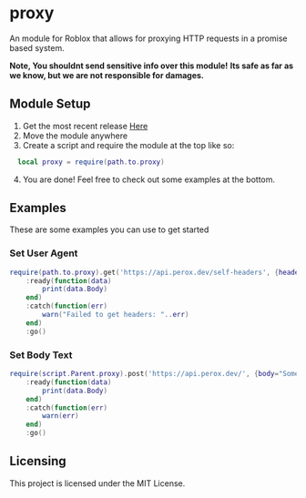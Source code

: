 # proxy

An module for Roblox that allows for proxying HTTP requests in a promise based system.

**Note, You shouldnt send sensitive info over this module!**
**Its safe as far as we know, but we are not responsible for damages.**

## Module Setup

1. Get the most recent release [Here](https://github.com/czctus/proxy/releases)
2. Move the module anywhere
3. Create a script and require the module at the top like so:

```lua
  local proxy = require(path.to.proxy)
```

4. You are done! Feel free to check out some examples at the bottom.

## Examples

These are some examples you can use to get started

### Set User Agent

```lua
require(path.to.proxy).get('https://api.perox.dev/self-headers', {headers={["C-User-Agent"]="CustomUserAgent"}})
	:ready(function(data)
		print(data.Body)
	end)
	:catch(function(err)
		warn("Failed to get headers: "..err)
	end)
  	:go()
```

### Set Body Text

```lua
require(script.Parent.proxy).post('https://api.perox.dev/', {body="Some body text here"})
	:ready(function(data)
		print(data.Body)
	end)
	:catch(function(err)
		warn(err)
	end)
	:go()
```

## Licensing

This project is licensed under the MIT License.
